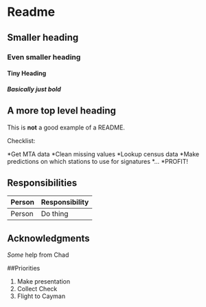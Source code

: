 # Readme

## Smaller heading

### Even smaller heading

#### Tiny Heading

##### Basically just bold

## A more top level heading

This is **not** a good example of a README.

Checklist:

*Get MTA data
*Clean missing values
*Lookup census data
*Make predictions on which stations to use for signatures
*...
*PROFIT!

## Responsibilities

|Person | Responsibility|
| --- | --- |
|Person | Do thing|

## Acknowledgments
*Some* help from Chad

##Priorities
1. Make presentation
2. Collect Check
3. Flight to Cayman


